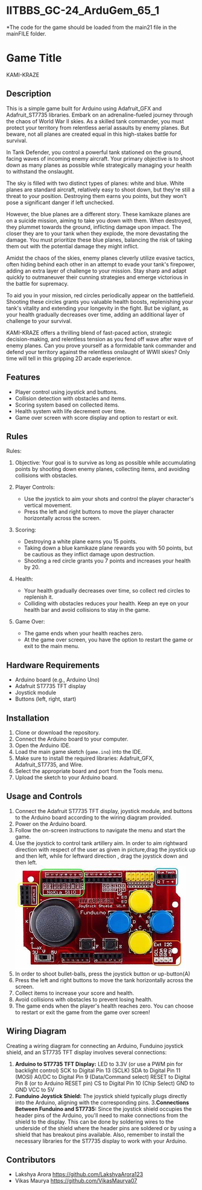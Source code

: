 # IITBBS_GC-24_ArduGem_65_1
*The code for the game should be loaded from the main21 file in the mainFILE folder.

# Game Title
KAMI-KRAZE

## Description
This is a simple game built for Arduino using Adafruit_GFX and Adafruit_ST7735 libraries.
Embark on an adrenaline-fueled journey through the chaos of World War II skies. As a skilled tank commander, you must protect your territory from relentless aerial assaults by enemy planes. But beware, not all planes are created equal in this high-stakes battle for survival.

In Tank Defender, you control a powerful tank stationed on the ground, facing waves of incoming enemy aircraft. Your primary objective is to shoot down as many planes as possible while strategically managing your health to withstand the onslaught.

The sky is filled with two distinct types of planes: white and blue. White planes are standard aircraft, relatively easy to shoot down, but they're still a threat to your position. Destroying them earns you points, but they won't pose a significant danger if left unchecked.

However, the blue planes are a different story. These kamikaze planes are on a suicide mission, aiming to take you down with them. When destroyed, they plummet towards the ground, inflicting damage upon impact. The closer they are to your tank when they explode, the more devastating the damage. You must prioritize these blue planes, balancing the risk of taking them out with the potential damage they might inflict.

Amidst the chaos of the skies, enemy planes cleverly utilize evasive tactics, often hiding behind each other in an attempt to evade your tank's firepower, adding an extra layer of challenge to your mission. Stay sharp and adapt quickly to outmaneuver their cunning strategies and emerge victorious in the battle for supremacy.

To aid you in your mission, red circles periodically appear on the battlefield. Shooting these circles grants you valuable health boosts, replenishing your tank's vitality and extending your longevity in the fight. But be vigilant, as your health gradually decreases over time, adding an additional layer of challenge to your survival.

KAMI-KRAZE offers a thrilling blend of fast-paced action, strategic decision-making, and relentless tension as you fend off wave after wave of enemy planes. Can you prove yourself as a formidable tank commander and defend your territory against the relentless onslaught of WWII skies? Only time will tell in this gripping 2D arcade experience.

## Features
- Player control using joystick and buttons.
- Collision detection with obstacles and items.
- Scoring system based on collected items.
- Health system with life decrement over time.
- Game over screen with score display and option to restart or exit.
## Rules
Rules:
1. Objective: Your goal is to survive as long as possible while accumulating points by shooting down enemy planes, collecting items, and avoiding collisions with obstacles.
  
2. Player Controls:
   - Use the joystick to aim your shots and control the player character's vertical movement.
   - Press the left and right buttons to move the player character horizontally across the screen.

3. Scoring:
   - Destroying a white plane earns you 15 points.
   - Taking down a blue kamikaze plane rewards you with 50 points, but be cautious as they inflict damage upon destruction.
   - Shooting a red circle grants you 7 points and increases your health by 20.

4. Health:
   - Your health gradually decreases over time, so collect red circles to replenish it.
   - Colliding with obstacles reduces your health. Keep an eye on your health bar and avoid collisions to stay in the game.

5. Game Over:
   - The game ends when your health reaches zero.
   - At the game over screen, you have the option to restart the game or exit to the main menu.

## Hardware Requirements
- Arduino board (e.g., Arduino Uno)
- Adafruit ST7735 TFT display
- Joystick module
- Buttons (left, right, start)

## Installation
1. Clone or download the repository.
2. Connect the Arduino board to your computer.
3. Open the Arduino IDE.
4. Load the main game sketch (`game.ino`) into the IDE.
5. Make sure to install the required libraries: Adafruit_GFX, Adafruit_ST7735, and Wire.
6. Select the appropriate board and port from the Tools menu.
7. Upload the sketch to your Arduino board.

## Usage and Controls
1. Connect the Adafruit ST7735 TFT display, joystick module, and buttons to the Arduino board according to the wiring diagram provided.
2. Power on the Arduino board.
3. Follow the on-screen instructions to navigate the menu and start the game.
4. Use the joystick to control tank artillery aim. In order to aim rightward direction with respect of the user        as given in picture,drag the joystick up and then left, while for leftward direction , drag the joystick down and then left.
   ![alt text](OIP-1.jpeg)
5. In order to shoot bullet-balls, press the joystick button or up-button(A)
6. Press the left and right buttons to move the tank horizontally across the screen.
7. Collect items to increase your score and health.
8. Avoid collisions with obstacles to prevent losing health.
9. The game ends when the player's health reaches zero. You can choose to restart or exit the game from the game over screen!

## Wiring Diagram
Creating a wiring diagram for connecting an Arduino, Funduino joystick shield, and an ST7735 TFT display involves several connections:

1. **Arduino to ST7735 TFT Display:**
    LED to 3.3V (or use a PWM pin for backlight control)
    SCK to Digital Pin 13 (SCLK)
    SDA to Digital Pin 11 (MOSI)
    A0/DC to Digital Pin 9 (Data/Command select)
    RESET to Digital Pin 8 (or to Arduino RESET pin)
    CS to Digital Pin 10 (Chip Select)
    GND to GND
    VCC to 5V
2. **Funduino Joystick Shield:**
    The joystick shield typically plugs directly into the Arduino, aligning with the corresponding pins.
3.**Connections Between Funduino and ST7735:**
    Since the joystick shield occupies the header pins of the Arduino, you'll need to make connections from the shield to the display. This can be done by soldering wires to the underside of the shield where the header pins are soldered or by using a shield that has breakout pins available.
    Also, remember to install the necessary libraries for the ST7735 display to work with your Arduino.

## Contributors
- Lakshya Arora     https://github.com/LakshyaArora123
- Vikas Maurya      https://github.com/VikasMaurya07
